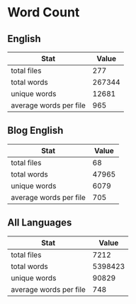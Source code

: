 # Word Count

## English

Stat | Value
---- | -----
total files | 277
total words | 267344
unique words | 12681
average words per file | 965

## Blog English

Stat | Value
---- | -----
total files | 68
total words | 47965
unique words | 6079
average words per file | 705

## All Languages

Stat | Value
---- | -----
total files | 7212
total words | 5398423
unique words | 90829
average words per file | 748
